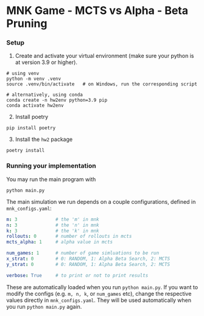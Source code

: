 # MNK Game - MCTS vs Alpha - Beta Pruning


### Setup
1. Create and activate your virtual environment (make sure your python is at version 3.9 or higher).
```
# using venv
python -m venv .venv
source .venv/bin/activate   # on Windows, run the corresponding script

# alternatively, using conda
conda create -n hw2env python=3.9 pip
conda activate hw2env
```

2. Install poetry
```
pip install poetry
```

3. Install the `hw2` package
```
poetry install
```

###  Running your implementation
You may run the main program with
```
python main.py
```

The main simulation we run depends on a couple configurations, defined in `mnk_configs.yaml`:
```yaml
m: 3              # the 'm' in mnk
n: 3              # the 'n' in mnk
k: 3              # the 'k' in mnk
rollouts: 0       # number of rollouts in mcts
mcts_alpha: 1     # alpha value in mcts

num_games: 1      # number of game simluations to be run
x_strat: 0        # 0: RANDOM, 1: Alpha Beta Search, 2: MCTS 
y_strat: 0        # 0: RANDOM, 1: Alpha Beta Search, 2: MCTS 

verbose: True     # to print or not to print results
```
These are automatically loaded when you run `python main.py`. If you want to modify the configs (e.g. `m, n, k`, or `num_games` etc), change the respective values directly in `mnk_configs.yaml`. They will be used automatically when you run `python main.py` again. 
